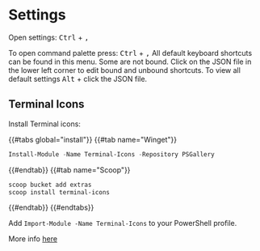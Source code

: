# Settings

<!-- toc -->

Open settings: <kbd>Ctrl</kbd> + <kbd>,</kbd>

To open command palette press: <kbd>Ctrl</kbd> + <kbd>,</kbd>
All default keyboard shortcuts can be found in this menu. Some are not bound.
Click on the JSON file in the lower left corner to edit bound and unbound shortcuts. To view all default
settings <kbd>Alt</kbd> + click the JSON file.

## Terminal Icons

Install Terminal icons:

{{#tabs global="install"}}
{{#tab name="Winget"}}

```Powershell
Install-Module -Name Terminal-Icons -Repository PSGallery
```  

{{#endtab}}
{{#tab name="Scoop"}}

```Powershell
scoop bucket add extras
scoop install terminal-icons
```  

{{#endtab}}
{{#endtabs}}

Add `Import-Module -Name Terminal-Icons` to your PowerShell profile.

More info [here](https://github.com/devblackops/Terminal-Icons)
